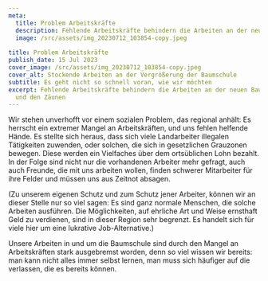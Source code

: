 ```yaml
---
meta:
  title: Problem Arbeitskräfte
  description: Fehlende Arbeitskräfte behindern die Arbeiten an der neuen Baumschule und den Zäunen
  image: /src/assets/img_20230712_103854-copy.jpeg
  
title: Problem Arbeitskräfte
publish_date: 15 Jul 2023
cover_image: /src/assets/img_20230712_103854-copy.jpeg
cover_alt: Stockende Arbeiten an der Vergrößerung der Baumschule
subtitle: Es geht nicht so schnell voran, wie wir möchten
excerpt: Fehlende Arbeitskräfte behindern die Arbeiten an der neuen Baumschule
  und den Zäunen
---
```

Wir stehen unverhofft vor einem sozialen Problem, das regional anhält: Es herrscht ein extremer Mangel an Arbeitskräften, und uns fehlen helfende Hände. Es stellte sich heraus, dass sich viele Landarbeiter illegalen Tätigkeiten zuwenden, oder solchen, die sich in gesetzlichen Grauzonen bewegen. Diese werden ein Vielfaches über dem ortsüblichen Lohn bezahlt. In der Folge sind nicht nur die vorhandenen Arbeiter mehr gefragt, auch auch Freunde, die mit uns arbeiten wollen, finden schwerer Mitarbeiter für ihre Felder und müssen uns aus Zeitnot absagen.

(Zu unserem eigenen Schutz und zum Schutz jener Arbeiter, können wir an dieser Stelle nur so viel sagen: Es sind ganz normale Menschen, die solche Arbeiten ausführen. Die Möglichkeiten, auf ehrliche Art und Weise ernsthaft Geld zu verdienen, sind in dieser Region sehr begrenzt. Es handelt sich für viele hier um eine lukrative Job-Alternative.)

Unsere Arbeiten in und um die Baumschule sind durch den Mangel an Arbeitskräften stark ausgebremst worden, denn so viel wissen wir bereits: man kann nicht alles immer selbst lernen, man muss sich häufiger auf die verlassen, die es bereits können.
